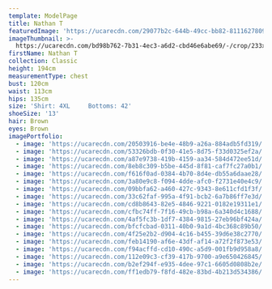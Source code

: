 ```yaml
---
template: ModelPage
title: Nathan T
featuredImage: 'https://ucarecdn.com/29077b2c-644b-49cc-bb82-81116278090a/'
imageThumbnail: >-
  https://ucarecdn.com/bd98b762-7b31-4ec3-a6d2-cbd46e6abe69/-/crop/233x301/301,40/-/preview/
firstName: Nathan T
collection: Classic
height: 194cm
measurementType: chest
bust: 120cm
waist: 113cm
hips: 135cm
size: 'Shirt: 4XL     Bottoms: 42'
shoeSize: '13'
hair: Brown
eyes: Brown
imagePortfolio:
  - image: 'https://ucarecdn.com/20503916-be4e-48b9-a26a-884adb5fd319/'
  - image: 'https://ucarecdn.com/53326bdb-0f30-41e5-8d75-f33d0325ef2a/'
  - image: 'https://ucarecdn.com/a87e9738-419b-4159-aa34-584d472ee51d/'
  - image: 'https://ucarecdn.com/8eb8c309-b5be-445d-8f81-caf7fc27a0b1/'
  - image: 'https://ucarecdn.com/f616f0ad-0384-4b70-8d4e-db55a6daae28/'
  - image: 'https://ucarecdn.com/3a80e9c8-f094-4dde-afc0-f2731e40e4c9/'
  - image: 'https://ucarecdn.com/09bbfa62-a460-427c-9343-8e611cfd1f3f/'
  - image: 'https://ucarecdn.com/33c62faf-995a-4f91-bcb2-6a7b86ff7e3d/'
  - image: 'https://ucarecdn.com/cd8b8643-82e5-4846-9221-0182e19311e1/'
  - image: 'https://ucarecdn.com/cfbc74ff-7f16-49cb-b98a-6a340d4c1688/'
  - image: 'https://ucarecdn.com/4af5fc3b-1df7-4384-9815-27eb96bf424a/'
  - image: 'https://ucarecdn.com/bfcfcbad-0311-40b0-9a1d-4bc368c89b50/'
  - image: 'https://ucarecdn.com/4f25e2b2-d904-4c16-b455-39d6e38c2770/'
  - image: 'https://ucarecdn.com/feb14190-af6e-43df-af14-a72f2f873e53/'
  - image: 'https://ucarecdn.com/f94acffd-cd10-490c-a5d9-001fb9d958a8/'
  - image: 'https://ucarecdn.com/112e09c3-cf39-417b-9700-a9e650426845/'
  - image: 'https://ucarecdn.com/b2ef294f-e935-4dee-97c1-6605d0808b2e/'
  - image: 'https://ucarecdn.com/ff1edb79-f8fd-482e-83bd-4b213d534386/'
---
```


